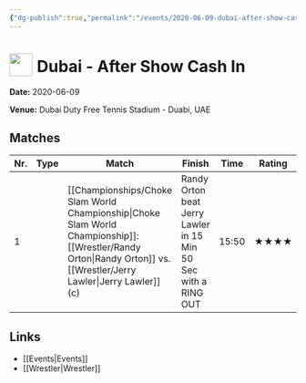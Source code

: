 ```yaml
---
{"dg-publish":true,"permalink":"/events/2020-06-09-dubai-after-show-cash-in/","title":"Dubai - After Show Cash In","noteIcon":"","created":"2025-08-27T16:22:00.197+02:00"}
---
```



# <img src="z_Images/ChokeSlam.png" width="40" style="vertical-align:bottom; margin-right:8px;">**Dubai - After Show Cash In**

**Date:** 2020-06-09

**Venue:** Dubai Duty Free Tennis Stadium - Duabi, UAE

## Matches

| Nr. | Type | Match | Finish | Time | Rating | Score |
|-----|------|-------|--------|------|--------|-------|
| 1 |  | [[Championships/Choke Slam World Championship\|Choke Slam World Championship]]: [[Wrestler/Randy Orton\|Randy Orton]] vs. [[Wrestler/Jerry Lawler\|Jerry Lawler]] (c) | Randy Orton beat Jerry Lawler in 15 Min 50 Sec with a RING OUT | 15:50 | ★★★★ | 85 |

## Links
- [[Events\|Events]]
- [[Wrestler\|Wrestler]]
